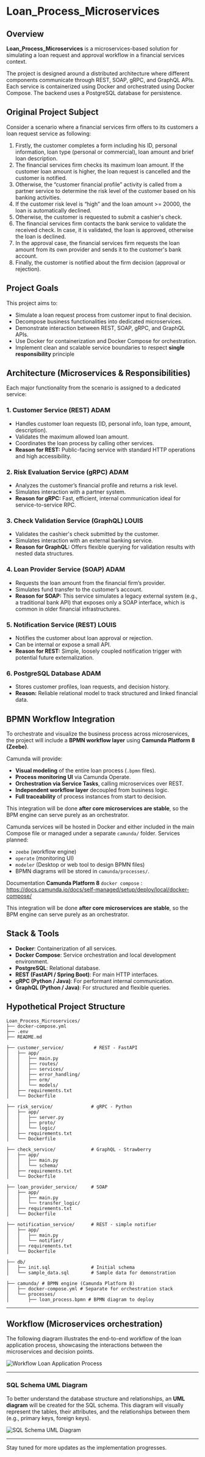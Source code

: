 # Loan_Process_Microservices

## Overview

**Loan_Process_Microservices** is a microservices-based solution for simulating a loan request and approval workflow in a financial services context.

The project is designed around a distributed architecture where different components communicate through REST, SOAP, gRPC, and GraphQL APIs. Each service is containerized using Docker and orchestrated using Docker Compose. The backend uses a PostgreSQL database for persistence.

## Original Project Subject
Consider a scenario where a financial services firm offers to its customers a loan request service as following:

1. Firstly, the customer completes a form including his ID, personal information, loan type (personal or commercial), loan amount and brief loan description.
2. The financial services firm checks its maximum loan amount. If the customer loan amount is higher, the loan request is cancelled and the customer is notified.
3. Otherwise, the “customer financial profile” activity is called from a partner service to determine the risk level of the customer based on his banking activities.
4. If the customer risk level is “high” and the loan amount >= 20000, the loan is automatically declined.
5. Otherwise, the customer is requested to submit a cashier's check.
6. The financial services firm contacts the bank service to validate the received check. In case, it is validated, the loan is approved, otherwise the loan is declined.
7. In the approval case, the financial services firm requests the loan amount from its own provider and sends it to the customer's bank account.
8. Finally, the customer is notified about the firm decision (approval or rejection).

## Project Goals

This project aims to:

- Simulate a loan request process from customer input to final decision.
- Decompose business functionalities into dedicated microservices.
- Demonstrate interaction between REST, SOAP, gRPC, and GraphQL APIs.
- Use Docker for containerization and Docker Compose for orchestration.
- Implement clean and scalable service boundaries to respect **single responsibility** principle



## Architecture (Microservices & Responsibilities)

Each major functionality from the scenario is assigned to a dedicated service:

### 1. **Customer Service (REST)** ADAM
- Handles customer loan requests (ID, personal info, loan type, amount, description).
- Validates the maximum allowed loan amount.
- Coordinates the loan process by calling other services.
- **Reason for REST:** Public-facing service with standard HTTP operations and high accessibility.

### 2. **Risk Evaluation Service (gRPC)** ADAM
- Analyzes the customer’s financial profile and returns a risk level.
- Simulates interaction with a partner system.
- **Reason for gRPC:** Fast, efficient, internal communication ideal for service-to-service RPC.

### 3. **Check Validation Service (GraphQL)** LOUIS
- Validates the cashier's check submitted by the customer.
- Simulates interaction with an external banking service.
- **Reason for GraphQL:** Offers flexible querying for validation results with nested data structures.

### 4. **Loan Provider Service (SOAP)** ADAM
- Requests the loan amount from the financial firm’s provider.
- Simulates fund transfer to the customer’s account.
- **Reason for SOAP:**  This service simulates a legacy external system (e.g., a traditional bank API) that exposes only a SOAP interface, which is common in older financial infrastructures.

### 5. **Notification Service (REST)** LOUIS
- Notifies the customer about loan approval or rejection.
- Can be internal or expose a small API.
- **Reason for REST:** Simple, loosely coupled notification trigger with potential future externalization.

### 6. **PostgreSQL Database** ADAM
- Stores customer profiles, loan requests, and decision history.
- **Reason:** Reliable relational model to track structured and linked financial data.

## BPMN Workflow Integration

To orchestrate and visualize the business process across microservices, the project will include a **BPMN workflow layer** using **Camunda Platform 8 (Zeebe)**.

Camunda will provide:

- **Visual modeling** of the entire loan process (`.bpmn` files).
- **Process monitoring UI** via Camunda Operate.
- **Orchestration via Service Tasks**, calling microservices over REST.
- **Independent workflow layer** decoupled from business logic.
- **Full traceability** of process instances from start to decision.

This integration will be done **after core microservices are stable**, so the BPM engine can serve purely as an orchestrator.

Camunda services will be hosted in Docker and either included in the main Compose file or managed under a separate `camunda/` folder. Services planned:

- `zeebe` (workflow engine)
- `operate` (monitoring UI)
- `modeler` (Desktop or web tool to design BPMN files)
- BPMN diagrams will be stored in `camunda/processes/`.

Documentation **Camunda Platform 8** `docker compose` : https://docs.camunda.io/docs/self-managed/setup/deploy/local/docker-compose/

This integration will be done **after core microservices are stable**, so the BPM engine can serve purely as an orchestrator.

## Stack & Tools

- **Docker**: Containerization of all services.
- **Docker Compose**: Service orchestration and local development environment.
- **PostgreSQL**: Relational database.
- **REST (FastAPI / Spring Boot)**: For main HTTP interfaces.
- **gRPC (Python / Java)**: For performant internal communication.
- **GraphQL (Python / Java)**: For structured and flexible queries.

## Hypothetical Project Structure
```
Loan_Process_Microservices/
├── docker-compose.yml
├── .env
├── README.md

├── customer_service/           # REST - FastAPI
│   ├── app/
│   │   ├── main.py
│   │   ├── routes/
│   │   ├── services/
│   │   ├── error_handling/
│   │   ├── orm/
│   │   └── models/
│   ├── requirements.txt
│   └── Dockerfile

├── risk_service/              # gRPC - Python
│   ├── app/
│   │   ├── server.py
│   │   ├── proto/
│   │   └── logic/
│   ├── requirements.txt
│   └── Dockerfile

├── check_service/             # GraphQL - Strawberry
│   ├── app/
│   │   ├── main.py
│   │   └── schema/
│   ├── requirements.txt
│   └── Dockerfile

├── loan_provider_service/     # SOAP
│   ├── app/
│   │   ├── main.py
│   │   └── transfer_logic/
│   ├── requirements.txt
│   └── Dockerfile

├── notification_service/      # REST - simple notifier
│   ├── app/
│   │   ├── main.py
│   │   └── notifier/
│   ├── requirements.txt
│   └── Dockerfile

├── db/
│   ├── init.sql               # Initial schema
│   └── sample_data.sql        # Sample data for demonstration

├── camunda/ # BPMN engine (Camunda Platform 8) 
│   ├── docker-compose.yml # Separate for orchestration stack 
│   └── processes/ 
│       ├── loan_process.bpmn # BPMN diagram to deploy

```
---

## Workflow (Microservices orchestration)

The following diagram illustrates the end-to-end workflow of the loan application process, showcasing the interactions between the microservices and decision points.

![Workflow Loan Application Process](Workflow_Loan_Application_Process.svg)

---

### SQL Schema UML Diagram

To better understand the database structure and relationships, an **UML diagram** will be created for the SQL schema. This diagram will visually represent the tables, their attributes, and the relationships between them (e.g., primary keys, foreign keys).

![SQL Schema UML Diagram](SQL_Relational_UML.svg)

---

Stay tuned for more updates as the implementation progresses.
